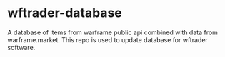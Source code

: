 # wftrader-database
A database of items from warframe public api combined with data from warframe.market. This repo is used to update database for wftrader software.
